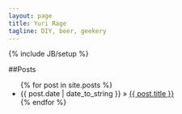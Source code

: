```yaml
---
layout: page
title: Yuri Rage
tagline: DIY, beer, geekery
---
```

{% include JB/setup %}

##Posts
<ul class="posts">
  {% for post in site.posts %}
    <li><span>{{ post.date | date_to_string }}</span> &raquo; <a href="{{ BASE_PATH }}{{ post.url }}">{{ post.title }}</a></li>
  {% endfor %}
</ul>
